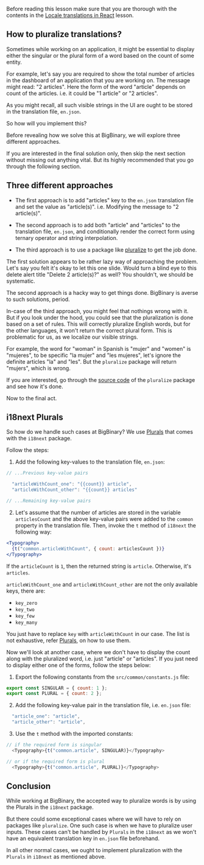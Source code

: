 Before reading this lesson make sure that you are thorough with the contents in
the [Locale translations in React](/locale-translations-in-react) lesson.

## How to pluralize translations?

Sometimes while working on an application, it might be essential to display
either the singular or the plural form of a word based on the count of some
entity.

For example, let's say you are required to show the total number of articles in
the dashboard of an application that you are working on. The message might read:
"2 articles". Here the form of the word "article" depends on count of the
articles. i.e. it could be "1 article" or "2 articles".

As you might recall, all such visible strings in the UI are ought to be stored
in the translation file, `en.json`.

So how will you implement this?

Before revealing how we solve this at BigBinary, we will explore three different
approaches.

If you are interested in the final solution only, then skip the next section
without missing out anything vital. But its highly recommended that you go
through the following section.

## Three different approaches

- The first approach is to add "articles" key to the `en.json` translation file
  and set the value as "article(s)". i.e. Modifying the message to "2
  article(s)".

- The second approach is to add both "article" and "articles" to the translation
  file, `en.json`, and conditionally render the correct form using ternary
  operator and string interpolation.

- The third approach is to use a package like
  [pluralize](https://www.npmjs.com/package/pluralize) to get the job done.

The first solution appears to be rather lazy way of approaching the problem.
Let's say you felt it's okay to let this one slide. Would turn a blind eye to
this delete alert title "Delete 2 article(s)?" as well? You shouldn't, we should
be systematic.

The second approach is a hacky way to get things done. BigBinary is averse to
such solutions, period.

In-case of the third approach, you might feel that nothings wrong with it. But
if you look under the hood, you could see that the pluralization is done based
on a set of rules. This will correctly pluralize English words, but for the
other languages, it won't return the correct plural form. This is problematic
for us, as we localize our visible strings.

For example, the word for "woman" in Spanish is "mujer" and "women" is
"mujeres", to be specific "la mujer" and "les mujeres", let's ignore the
definite articles "la" and "les". But the `pluralize` package will return
"mujers", which is wrong.

If you are interested, go through the
[source code](https://github.com/plurals/pluralize/blob/master/pluralize.js) of
the `pluralize` package and see how it's done.

Now to the final act.

## i18next Plurals

So how do we handle such cases at BigBinary? We use
[Plurals](https://www.i18next.com/translation-function/plurals) that comes with
the `i18next` package.

Follow the steps:

1. Add the following key-values to the translation file, `en.json`:

```js
// ...Previous key-value pairs

  "articleWithCount_one": "{{count}} article",
  "articleWithCount_other": "{{count}} articles"

// ...Remaining key-value pairs
```

2. Let's assume that the number of articles are stored in the variable
   `articlesCount` and the above key-value pairs were added to the `common`
   property in the translation file. Then, invoke the `t` method of `i18next`
   the following way:

```jsx
<Typography>
  {t("common.articleWithCount", { count: articlesCount })}
</Typography>
```

If the `articleCount` is `1`, then the returned string is `article`. Otherwise,
it's `articles`.

`articleWithCount_one` and `articleWithCount_other` are not the only available
keys, there are:

- `key_zero`
- `key_two`
- `key_few`
- `key_many`

You just have to replace `key` with `articleWithCount` in our case. The list is
not exhaustive, refer
[Plurals](https://www.i18next.com/translation-function/plurals), on how to use
them.

Now we'll look at another case, where we don't have to display the count along
with the pluralized word, i.e. just "article" or "articles". If you just need to
display either one of the forms, follow the steps below:

1. Export the following constants from the `src/common/constants.js` file:

```js
export const SINGULAR = { count: 1 };
export const PLURAL = { count: 2 };
```

2. Add the following key-value pair in the translation file, i.e. `en.json`
   file:

```js
  "article_one": "article",
  "article_other": "article",
```

3. Use the `t` method with the imported constants:

```js
// if the required form is singular
  <Typography>{t("common.article", SINGULAR)}</Typography>

// or if the required form is plural
  <Typography>{t("common.article", PLURAL)}</Typography>
```

## Conclusion

While working at BigBinary, the accepted way to pluralize words is by using the
Plurals in the `i18next` package.

But there could some exceptional cases where we will have to rely on packages
like `pluralize`. One such case is when we have to pluralize user inputs. These
cases can't be handled by `Plurals` in the `i18next` as we won't have an
equivalent translation key in `en.json` file beforehand.

In all other normal cases, we ought to implement pluralization with the
`Plurals` in `i18next` as mentioned above.
